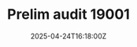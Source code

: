 ---
title: Prelim audit 19001
linkTitle: Prelim audit 19001
date: '2025-04-24T16:18:00Z'
weight: 1
description: No content
draft: false
ref: prelim-audit-19001
---